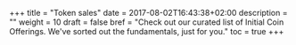+++
title = "Token sales"
date = 2017-08-02T16:43:38+02:00
description = ""
weight = 10
draft = false
bref = "Check out our curated list of Initial Coin Offerings. We've sorted out the fundamentals, just for you."
toc = true
+++
